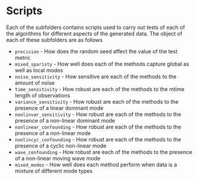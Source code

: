 # Scripts

Each of the subfolders contains scripts used to carry out tests of each of the algorithms for different aspects of the generated data. The object of each of these subfolders are as follows

- `precision` - How does the random seed affect the value of the test metric
- `mixed_sparisty` - How well does each of the methods capture global as well as local modes
- `noise_sensitivity` - How sensitive are each of the methods to the amount of noise
- `time_sensitivity` - How robust are each of the methods to the mtime length of observations
- `variance_sensitivity` - How robust are each of the methods to the presence of a linear dominant mode
- `nonlinvar_sensitivity` - How robust are each of the methods to the presence of a non-linear dominant mode
- `nonlinear_confounding` - How robust are each of the methods to the presence of a non-linear mode
- `nonlincyc_confounding` - How robust are each of the methods to the presence of a cyclic non-linear mode
- `wave_confounding` - How robust are each of the methods to the presence of a non-linear moving wave mode
- `mixed_modes` - How well does each method perform when data is a mixture of different mode types